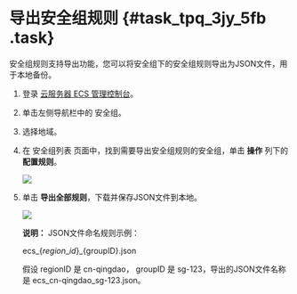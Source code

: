 # 导出安全组规则 {#task_tpq_3jy_5fb .task}

安全组规则支持导出功能，您可以将安全组下的安全组规则导出为JSON文件，用于本地备份。

1.  登录 [云服务器 ECS 管理控制台](https://ecs.console.aliyun.com/?spm=a2c4g.11186623.2.11.bbdc2e95uqPijv#/home)。 
2.  单击左侧导航栏中的 安全组。 
3.  选择地域。 
4.  在 安全组列表 页面中，找到需要导出安全组规则的安全组，单击 **操作** 列下的 **配置规则**。 

    ![](http://static-aliyun-doc.oss-cn-hangzhou.aliyuncs.com/assets/img/64134/154536954432186_zh-CN.png)

5.  单击 **导出全部规则**，下载并保存JSON文件到本地。 

    ![](http://static-aliyun-doc.oss-cn-hangzhou.aliyuncs.com/assets/img/64134/154536954432187_zh-CN.png)

    **说明：** JSON文件命名规则示例：

    ecs\_$\{region\_id\}\_$\{groupID\}.json

    假设 regionID 是 cn-qingdao， groupID 是 sg-123，导出的JSON文件名称是 ecs\_cn-qingdao\_sg-123.json。


